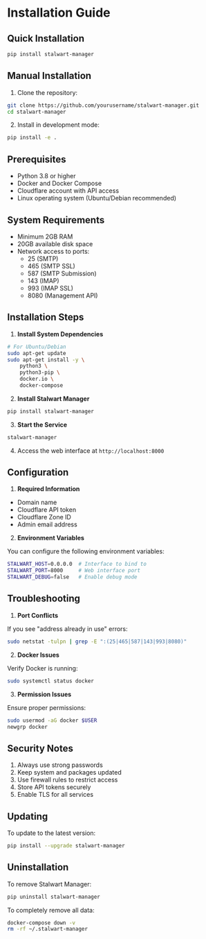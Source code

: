 # Installation Guide

## Quick Installation

```bash
pip install stalwart-manager
```

## Manual Installation

1. Clone the repository:
```bash
git clone https://github.com/yourusername/stalwart-manager.git
cd stalwart-manager
```

2. Install in development mode:
```bash
pip install -e .
```

## Prerequisites

- Python 3.8 or higher
- Docker and Docker Compose
- Cloudflare account with API access
- Linux operating system (Ubuntu/Debian recommended)

## System Requirements

- Minimum 2GB RAM
- 20GB available disk space
- Network access to ports:
  - 25 (SMTP)
  - 465 (SMTP SSL)
  - 587 (SMTP Submission)
  - 143 (IMAP)
  - 993 (IMAP SSL)
  - 8080 (Management API)

## Installation Steps

1. **Install System Dependencies**

```bash
# For Ubuntu/Debian
sudo apt-get update
sudo apt-get install -y \
    python3 \
    python3-pip \
    docker.io \
    docker-compose
```

2. **Install Stalwart Manager**

```bash
pip install stalwart-manager
```

3. **Start the Service**

```bash
stalwart-manager
```

4. Access the web interface at `http://localhost:8000`

## Configuration

1. **Required Information**

- Domain name
- Cloudflare API token
- Cloudflare Zone ID
- Admin email address

2. **Environment Variables**

You can configure the following environment variables:

```bash
STALWART_HOST=0.0.0.0  # Interface to bind to
STALWART_PORT=8000     # Web interface port
STALWART_DEBUG=false   # Enable debug mode
```

## Troubleshooting

1. **Port Conflicts**

If you see "address already in use" errors:
```bash
sudo netstat -tulpn | grep -E ":(25|465|587|143|993|8080)"
```

2. **Docker Issues**

Verify Docker is running:
```bash
sudo systemctl status docker
```

3. **Permission Issues**

Ensure proper permissions:
```bash
sudo usermod -aG docker $USER
newgrp docker
```

## Security Notes

1. Always use strong passwords
2. Keep system and packages updated
3. Use firewall rules to restrict access
4. Store API tokens securely
5. Enable TLS for all services

## Updating

To update to the latest version:

```bash
pip install --upgrade stalwart-manager
```

## Uninstallation

To remove Stalwart Manager:

```bash
pip uninstall stalwart-manager
```

To completely remove all data:

```bash
docker-compose down -v
rm -rf ~/.stalwart-manager
```
